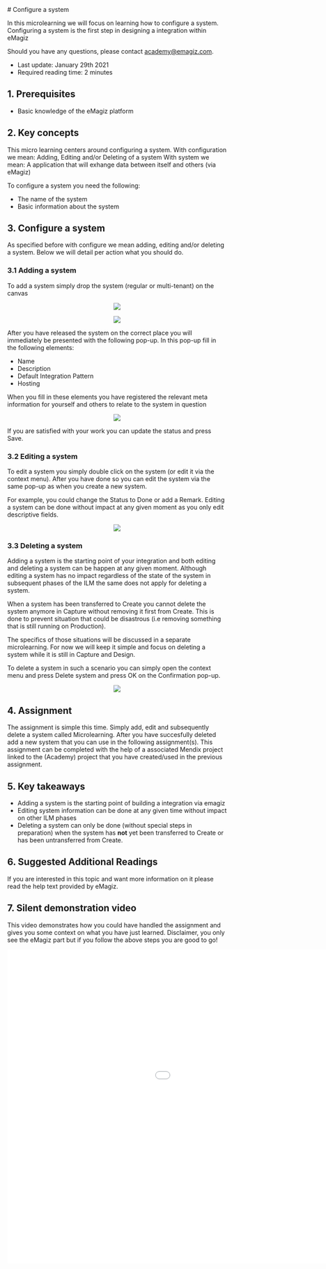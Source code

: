 <div class="ez-academy">
	<div class="ez-academy__body">
		<main class="master">
		<!-- <div class="dropdown">
			<select class="dropdown__dropdown">
			<option value="from-business-to-it-with-emagiz">From Business to IT with eMagiz</option>
				<option value="getting-the-technical-requirements" onclick="window.location.href='../../docs/microlearning/index-crashcourse-messaging';">Getting the technical requirements</option>
				<option value="moving-onto-the-next-step">Moving onto the next step</option>    
			</select>
			<div class="dropdown__nav">
			<a href="" class="dropdown__previous"><img src="../../img/icon-previous32.svg"/></a>
			<a href="" class="dropdown__next"><img src="../../img/icon-next32.svg"/></a></div>
		</div> -->
		</main>
	</div>
</div>
# Configure a system

In this microlearning we will focus on learning how to configure a system. 
Configuring a system is the first step in designing a integration within eMagiz

Should you have any questions, please contact academy@emagiz.com.

- Last update: January 29th 2021
- Required reading time: 2 minutes

## 1. Prerequisites
- Basic knowledge of the eMagiz platform

## 2. Key concepts
This micro learning centers around configuring a system.
With configuration we mean: Adding, Editing and/or Deleting of a system
With system we mean: A application that will exhange data between itself and others (via eMagiz)

To configure a system you need the following:
- The name of the system
- Basic information about the system

## 3. Configure a system

As specified before with configure we mean adding, editing and/or deleting a system. Below we will detail per action what you should do.

### 3.1 Adding a system

To add a system simply drop the system (regular or multi-tenant) on the canvas

<p align="center"><img src="../../img/microlearning/ml-configure-a-system--drag-system-on-canvas-start.png"></p> 

<p align="center"><img src="../../img/microlearning/ml-configure-a-system--drag-system-on-canvas.png"></p> 

After you have released the system on the correct place you will immediately be presented with the following pop-up. In this pop-up fill in the following elements:

- Name
- Description
- Default Integration Pattern
- Hosting

When you fill in these elements you have registered the relevant meta information for yourself and others to relate to the system in question

<p align="center"><img src="../../img/microlearning/ml-configure-a-system--fill-in-system-details.png"></p>

If you are satisfied with your work you can update the status and press Save.

### 3.2 Editing a system

To edit a system you simply double click on the system (or edit it via the context menu). After you have done so you can edit the system via the same pop-up as when you create a new system.

For example, you could change the Status to Done or add a Remark. Editing a system can be done without impact at any given moment as you only edit descriptive fields.

<p align="center"><img src="../../img/microlearning/ml-configure-a-system--edit-system-details.png"></p>

### 3.3 Deleting a system

Adding a system is the starting point of your integration and both editing and deleting a system can be happen at any given moment.
Although editing a system has no impact regardless of the state of the system in subsequent phases of the ILM the same does not apply for deleting a system.

When a system has been transferred to Create you cannot delete the system anymore in Capture without removing it first from Create. 
This is done to prevent situation that could be disastrous (i.e removing something that is still running on Production).

The specifics of those situations will be discussed in a separate microlearning. For now we will keep it simple and focus on deleting a system while it is still in Capture and Design.

To delete a system in such a scenario you can simply open the context menu and press Delete system and press OK on the Confirmation pop-up.

<p align="center"><img src="../../img/microlearning/ml-configure-a-system--delete-a-system.png"></p>

## 4. Assignment

The assignment is simple this time. Simply add, edit and subsequently delete a system called Microlearning. 
After you have succesfully deleted add a new system that you can use in the following assignment(s).
This assignment can be completed with the help of a associated Mendix project linked to the (Academy) project that you have created/used in the previous assignment.

## 5. Key takeaways

- Adding a system is the starting point of building a integration via emagiz
- Editing system information can be done at any given time without impact on other ILM phases
- Deleting a system can only be done (without special steps in preparation) when the system has **not** yet been transferred to Create or has been untransferred from Create.

## 6. Suggested Additional Readings

If you are interested in this topic and want more information on it please read the help text provided by eMagiz.

## 7. Silent demonstration video

This video demonstrates how you could have handled the assignment and gives you some context on what you have just learned. Disclaimer, you only see the eMagiz part but if you follow the above steps you are good to go!

<iframe width="1280" height="720" src="../../vid/microlearning/microlearning-configure-a-system.mp4" frameborder="0" allow="accelerometer; autoplay; clipboard-write; encrypted-media; gyroscope; picture-in-picture" allowfullscreen></iframe>